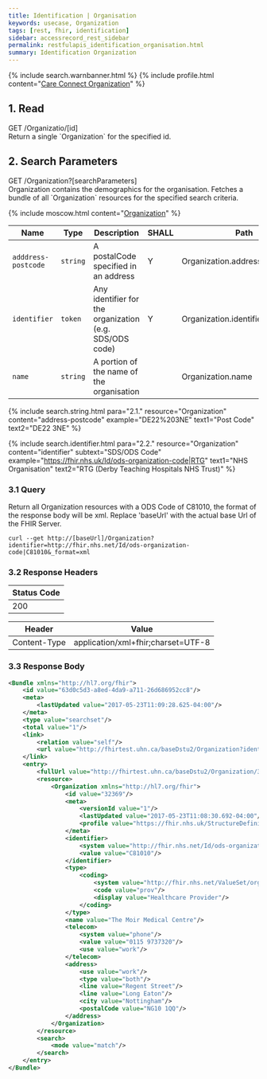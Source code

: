 ```yaml
---
title: Identification | Organisation
keywords: usecase, Organization
tags: [rest, fhir, identification]
sidebar: accessrecord_rest_sidebar
permalink: restfulapis_identification_organisation.html
summary: Identification Organization
---
```

{% include search.warnbanner.html %}
{% include profile.html content="[Care Connect Organization](http://www.interopen.org/candidate-profiles/care-connect/CareConnect-Organization-1.html)" %}

## 1. Read ##

<div markdown="span" class="alert alert-success" role="alert">
GET /Organizatio/[id]</div>
Return a single `Organization` for the specified id.

## 2. Search Parameters ##

<div markdown="span" class="alert alert-success" role="alert">
GET /Organization?[searchParameters]</div>
Organization contains the demographics for the organisation. Fetches a bundle of all `Organization` resources for the specified search criteria.

{% include moscow.html content="[Organization](https://www.hl7.org/fhir/DSTU2/organization.html#search)" %}

| Name | Type | Description | SHALL | Path |
|------|------|-------------|-------|------|
| `adddress-postcode` | `string` | A postalCode specified in an address | Y | Organization.address.postalCode |
| `identifier` | `token` | 	Any identifier for the organization (e.g. SDS/ODS code) | Y | Organization.identifier |
| `name` | `string` | A portion of the name of the organisation | | Organization.name |

{% include search.string.html para="2.1." resource="Organization" content="address-postcode"  example="DE22%203NE" text1="Post Code" text2="DE22 3NE" %}

{% include search.identifier.html para="2.2." resource="Organization" content="identifier" subtext="SDS/ODS Code" example="https://fhir.nhs.uk/Id/ods-organization-code|RTG" text1="NHS Organisation" text2="RTG (Derby Teaching Hospitals NHS Trust)" %}

### 3.1 Query ###
Return all Organization resources with a ODS Code of C81010, the format of the response body will be xml. Replace 'baseUrl' with the actual base Url of the FHIR Server.

```curl
curl --get http://[baseUrl]/Organization?identifier=http://fhir.nhs.net/Id/ods-organization-code|C81010&_format=xml
```

### 3.2 Response Headers ###

| Status Code |
|----------------|
|200 |

| Header | Value |
|-----------------|---------|
| Content-Type  | application/xml+fhir;charset=UTF-8 |

### 3.3 Response Body ###

```xml
<Bundle xmlns="http://hl7.org/fhir">
    <id value="63d0c5d3-a8ed-4da9-a711-26d686952cc8"/>
    <meta>
        <lastUpdated value="2017-05-23T11:09:28.625-04:00"/>
    </meta>
    <type value="searchset"/>
    <total value="1"/>
    <link>
        <relation value="self"/>
        <url value="http://fhirtest.uhn.ca/baseDstu2/Organization?identifier=http%3A%2F%2Ffhir.nhs.net%2FId%2Fods-organization-code%7CC81010"/>
    </link>
    <entry>
        <fullUrl value="http://fhirtest.uhn.ca/baseDstu2/Organization/32369"/>
        <resource>
            <Organization xmlns="http://hl7.org/fhir">
                <id value="32369"/>
                <meta>
                    <versionId value="1"/>
                    <lastUpdated value="2017-05-23T11:08:30.692-04:00"/>
                    <profile value="https://fhir.nhs.uk/StructureDefinition/CareConnect-Organization-1"/>
                </meta>
                <identifier>
                    <system value="http://fhir.nhs.net/Id/ods-organization-code"/>
                    <value value="C81010"/>
                </identifier>
                <type>
                    <coding>
                        <system value="http://fhir.nhs.net/ValueSet/organisation-type-1"/>
                        <code value="prov"/>
                        <display value="Healthcare Provider"/>
                    </coding>
                </type>
                <name value="The Moir Medical Centre"/>
                <telecom>
                    <system value="phone"/>
                    <value value="0115 9737320"/>
                    <use value="work"/>
                </telecom>
                <address>
                    <use value="work"/>
                    <type value="both"/>
                    <line value="Regent Street"/>
                    <line value="Long Eaton"/>
                    <city value="Nottingham"/>
                    <postalCode value="NG10 1QQ"/>
                </address>
            </Organization>
        </resource>
        <search>
            <mode value="match"/>
        </search>
    </entry>
</Bundle>
```
